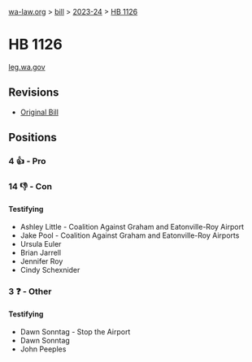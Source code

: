 [wa-law.org](/) > [bill](/bill/) > [2023-24](/bill/2023-24/) > [HB 1126](/bill/2023-24/hb/1126/)

# HB 1126
[leg.wa.gov](https://app.leg.wa.gov/billsummary?BillNumber=1126&Year=2023&Initiative=false)

## Revisions
* [Original Bill](1/)

## Positions
### 4 👍 - Pro

### 14 👎 - Con
#### Testifying
* Ashley Little - Coalition Against Graham and Eatonville-Roy Airport
* Jake  Pool - Coalition Against Graham and Eatonville-Roy Airports
* Ursula Euler
* Brian Jarrell
* Jennifer Roy
* Cindy Schexnider

### 3 ❓ - Other
#### Testifying
* Dawn Sonntag - Stop the Airport
* Dawn Sonntag
* John Peeples
